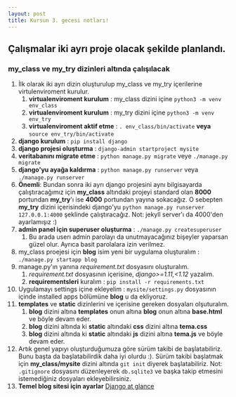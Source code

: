 ```yaml
---
layout: post
title: Kursun 3. gecesi notları!
---
```


## Çalışmalar iki ayrı proje olacak şekilde planlandı.
### my_class ve my_try dizinleri altında çalışılacak

1. İlk olarak iki ayrı dizin oluşturulup my_class ve my_try içerilerine virtulenviroment kurulur.
   1. **virtualenviroment kurulum** : my_class dizini içine `python3 -m venv env_class`
   1. **virtualenviroment kurulum** : my_try dizini içine `python3 -m venv env_try`
   1. **virtualenviroment aktif etme** : `. env_class/bin/activate` __veya__ `source env_try/bin/activate`
2. **django kurulum** : `pip install django`
3. **django projesi oluşturma** : `django-admin startproject mysite`
4. **veritabanını migrate etme** : `python manage.py migrate` veye `./manage.py migrate`
5. **django'yu ayağa kaldırma** : `python manage.py runserver` veya `./manage.py runserver`
6. **Önemli**: Bundan sonra iki ayrı django projesini aynı bilgisayarda çalıştıracağımız için **my_class** altındaki projeyi standard olan **8000** portundan **my_try**'ı ise **4000** portundan yayına sokacağız. O sebepten **my_try** dizini içerisindeki django'yu `python manage.py runserver 127.0.0.1:4000` şeklinde çalıştıracağız. Not: jekyll server'ı da 4000'den ayarlamışız :)
7. **admin panel için superuser oluşturma** : `./manage.py createsuperuser`
   1. Bu arada userı admin parolayı da unutmayacağınız bişeyler yaparsan güzel olur. Ayrıca basit parolalara izin verilmez.
8. my_class proejesi için **blog** isim yeni bir uygulama oluşturalım : `./manage.py startapp blog`
9. manage.py'ın yanına *requirement.txt* dosyasını oluşturalım.
   1. _requirement.txt_ dosyasının içerisine, *django>=1.11,<1.12* yazalım.
   2. **requirementsleri** kuralım : `pip install -r requirements.txt`
10. Uygulamayı settings içine ekleyelim : `mysite/settings.py` dosyasının içinde installed apps bölümüne **blog** u da ekliyoruz.
1. **templates** ve **static** dizinlerini ve içerisine gereken dosyaları olşuturalım.
   1. **blog** dizini altına **templates** onun altına **blog** onun altına **base.html** ve böyle devam eder.
   1. **blog** dizini altında ki **static** altındaki __css__ dizini altına **tema.css**
   1. **blog** dizini altında ki **static** altındaki __js__ dizini altına **tema.js** ve böyle devam eder.
2. Artık genel yapıyı oluşturduğumuza göre sürüm takibi de başlatabiliriz. Bunu başta da başlatabilirdik daha iyi olurdu :). Sürüm takibi başlatmak için **my_class/mysite** dizini altında `git init` diyerek başlatabiliriz. Not: `.gitignore` dosyasını düzenleyerek `db.sqlite3` ve başka takip etmesini istemediğiniz dosyaları ekleyebilirsiniz.
3. **Temel blog sitesi için ayarlar** [Django at glance](https://docs.djangoproject.com/en/1.11/intro/overview/)

